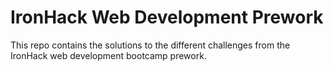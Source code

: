 # IronHack Web Development Prework 

This repo contains the solutions to the different challenges from the IronHack web development bootcamp prework.
